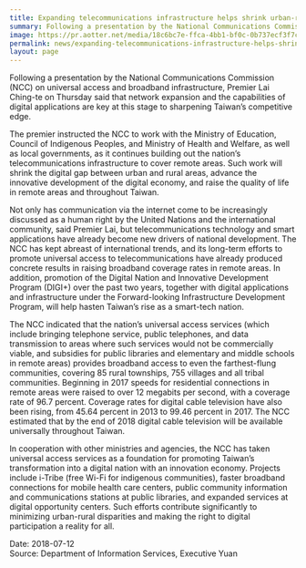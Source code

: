```yaml
---
title: Expanding telecommunications infrastructure helps shrink urban-rural gap
summary: Following a presentation by the National Communications Commission (NCC) on universal access and broadband infrastructure
image: https://pr.aotter.net/media/18c6bc7e-ffca-4bb1-bf0c-0b737ecf3f7c.jpg
permalink: news/expanding-telecommunications-infrastructure-helps-shrink-urban-rural-gap/
layout: page
---
```

Following a presentation by the National Communications Commission (NCC) on universal access and broadband infrastructure, Premier Lai Ching-te on Thursday said that network expansion and the capabilities of digital applications are key at this stage to sharpening Taiwan’s competitive edge.

The premier instructed the NCC to work with the Ministry of Education, Council of Indigenous Peoples, and Ministry of Health and Welfare, as well as local governments, as it continues building out the nation’s telecommunications infrastructure to cover remote areas. Such work will shrink the digital gap between urban and rural areas, advance the innovative development of the digital economy, and raise the quality of life in remote areas and throughout Taiwan.

Not only has communication via the internet come to be increasingly discussed as a human right by the United Nations and the international community, said Premier Lai, but telecommunications technology and smart applications have already become new drivers of national development. The NCC has kept abreast of international trends, and its long-term efforts to promote universal access to telecommunications have already produced concrete results in raising broadband coverage rates in remote areas. In addition, promotion of the Digital Nation and Innovative Development Program (DIGI+) over the past two years, together with digital applications and infrastructure under the Forward-looking Infrastructure Development Program, will help hasten Taiwan’s rise as a smart-tech nation.

The NCC indicated that the nation’s universal access services (which include bringing telephone service, public telephones, and data transmission to areas where such services would not be commercially viable, and subsidies for public libraries and elementary and middle schools in remote areas) provides broadband access to even the farthest-flung communities, covering 85 rural townships, 755 villages and all tribal communities. Beginning in 2017 speeds for residential connections in remote areas were raised to over 12 megabits per second, with a coverage rate of 96.7 percent. Coverage rates for digital cable television have also been rising, from 45.64 percent in 2013 to 99.46 percent in 2017. The NCC estimated that by the end of 2018 digital cable television will be available universally throughout Taiwan.

In cooperation with other ministries and agencies, the NCC has taken universal access services as a foundation for promoting Taiwan’s transformation into a digital nation with an innovation economy. Projects include i-Tribe (free Wi-Fi for indigenous communities), faster broadband connections for mobile health care centers, public community information and communications stations at public libraries, and expanded services at digital opportunity centers. Such efforts contribute significantly to minimizing urban-rural disparities and making the right to digital participation a reality for all.

Date: 2018-07-12
<br/>
Source: Department of Information Services, Executive Yuan
